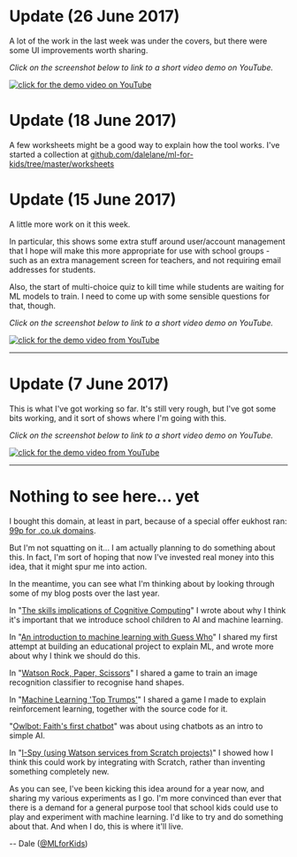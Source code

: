 # Update (26 June 2017)

A lot of the work in the last week was under the covers, but there were some UI improvements worth sharing. 

_Click on the screenshot below to link to a short video demo on YouTube._

[![click for the demo video on YouTube](https://user-images.githubusercontent.com/1444788/27547615-724cedf4-5a8e-11e7-904b-c6e16962bd68.png)](https://youtu.be/VA4dFPt0sps)

# Update (18 June 2017)

A few worksheets might be a good way to explain how the tool works. I've started a collection at [github.com/dalelane/ml-for-kids/tree/master/worksheets](https://github.com/dalelane/ml-for-kids/tree/master/worksheets)

# Update (15 June 2017)

A little more work on it this week. 

In particular, this shows some extra stuff around user/account management that I hope will make this more appropriate for use with school groups - such as an extra management screen for teachers, and not requiring email addresses for students. 

Also, the start of multi-choice quiz to kill time while students are waiting for ML models to train. I need to come up with some sensible questions for that, though.

_Click on the screenshot below to link to a short video demo on YouTube._

[![click for the demo video from YouTube](https://user-images.githubusercontent.com/1444788/27183764-b52d5498-51d7-11e7-9a7a-dc8e6ebf46bd.png)](https://youtu.be/ajR1_anSv7k)

---

# Update (7 June 2017)

This is what I've got working so far. It's still very rough, but I've got some bits working, and it sort of shows where I'm going with this.

_Click on the screenshot below to link to a short video demo on YouTube._

[![click for the demo video from YouTube](https://user-images.githubusercontent.com/1444788/26900541-755a4168-4bca-11e7-85e4-028697320b9a.png)](https://youtu.be/P4jx5gYPcC0)

---

# Nothing to see here... yet

I bought this domain, at least in part, because of a special offer eukhost ran: [99p for .co.uk domains](https://twitter.com/eUKhostLtd/status/852551993587507200). 

But I'm not squatting on it... I am actually planning to do something about this. In fact, I'm sort of hoping that now I've invested real money into this idea, that it might spur me into action.

In the meantime, you can see what I'm thinking about by looking through some of my blog posts over the last year. 

In "[The skills implications of Cognitive Computing](http://dalelane.co.uk/blog/?p=3299)" I wrote about why I think it's important that we introduce school children to AI and machine learning. 

In "[An introduction to machine learning with Guess Who](http://dalelane.co.uk/blog/?p=3330)" I shared my first attempt at building an educational project to explain ML, and wrote more about why I think we should do this.

In "[Watson Rock, Paper, Scissors](http://dalelane.co.uk/blog/?p=3349)" I shared a game to train an image recognition classifier to recognise hand shapes.

In "[Machine Learning 'Top Trumps'](http://dalelane.co.uk/blog/?p=3442)" I shared a game I made to explain reinforcement learning, together with the source code for it.

"[Owlbot: Faith's first chatbot](http://dalelane.co.uk/blog/?p=3463)" was about using chatbots as an intro to simple AI.

In "[I-Spy (using Watson services from Scratch projects)](http://dalelane.co.uk/blog/?p=3494)" I showed how I think this could work by integrating with Scratch, rather than inventing something completely new.

As you can see, I've been kicking this idea around for a year now, and sharing my various experiments as I go. I'm more convinced than ever that there is a demand for a general purpose tool that school kids could use to play and experiment with machine learning. I'd like to try and do something about that. And when I do, this is where it'll live.

-- Dale ([@MLforKids](https://twitter.com/MLforKids))
